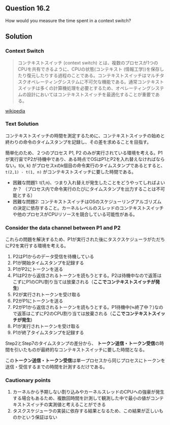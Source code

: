 ## Question 16.2

How would you measure the time spent in a context switch?

## Solution

### Context Switch

> コンテキストスイッチ (context switch) とは、複数のプロセスが1つのCPUを共有できるように、CPUの状態(コンテキスト (情報工学))を保存したり復元したりする過程のことである。コンテキストスイッチはマルチタスクオペレーティングシステムに不可欠な機能である。通常コンテキストスイッチは多くの計算機処理を必要とするため、オペレーティングシステムの設計においてはコンテキストスイッチを最適化することが重要である。

[wikipedia](https://ja.wikipedia.org/wiki/%E3%82%B3%E3%83%B3%E3%83%86%E3%82%AD%E3%82%B9%E3%83%88%E3%82%B9%E3%82%A4%E3%83%83%E3%83%81)

### Text Solution

コンテキストスイッチの時間を測定するために、コンテキストスイッチの始めと終わりの命令のタイムスタンプを記録し、その差を求めることを目指す。

簡単化のため、２つのプロセス P1, P2 のみが実行されている環境を考える。P1が実行宙でP2が待機中であり、ある時点でOSはP1とP2を入れ替えなければならない。t(x, k) がプロセスxのk個目の命令実行のタイムスタンプであるとすると、 `t(2,1) - t(1, n)` がコンテキストスイッチに要した時間である。

* 困難な問題1: t(1,n)、つまり入れ替えが発生したことをどうやってしればよいか？ （プロセス内で命令実行のたびにタイムスタンプを出力することは不可能とする）
* 困難な問題2: コンテキストスイッチはOSのスケジューリングアルゴリズムの決定に依存すること。カーネルレベルのスレッドのコンテキストスイッチや他のプロセスがCPUリソースを競合している可能性がある。

### Consider the data channel between P1 and P2

これらの問題を解決するため、P1が実行された後にタスクスケジューラがただちにP2を実行する環境を考える。

1. P2はP1からのデータ受信を待機している
2. P1が開始タイムスタンプを記録する
3. P1がP2にトークンを送る
4. P1はP2から返信されるトークンを読もうとする。P2は待機中なので返答はこずにP1のCPU割り当ては放棄される（**ここでコンテキストスイッチが発生**)
5. P2が実行されトークンを受け取る
6. P2がP1にトークンを送る
7. P2がP1から返信されるトークンを読もうとする。P1待機中(≒終了中？)なので返答はこずにP2のCPU割り当ては放棄される（**ここでコンテキストスイッチが発生**)
8. P1が実行されトークンを受け取る
9. P1が終了タイムスタンプを記録する

Step2とStep7のタイムスタンプの差分から、 **トークン送信・トークン受信**の時間を引いたものが最終的なコンテキストスイッチに要した時間となる。

この**トークン送信・トークン受信**は単一プロセスから同じプロセスにトークンを送信・受信するまでの時間を計測するだけである。

### Cautionary points

1. カーネルから予期しない割り込みやカーネルスレッドのCPUへの強豪が発生する場合もあるため、複数回時間を計測して観測した中で最小の値がコンテキストスイッチの実測値と考えることができる
2. タスクスケジューラの実装に依存する結果となるため、この結果が正しいものかという保証はない